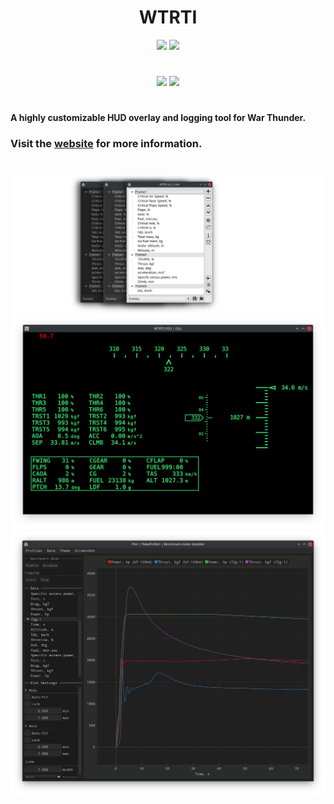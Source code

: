 <h1 align="center">WTRTI</h1>

<p align="center">
<a href="https://github.com/MeSoftHorny/WTRTI/releases" alt="Downloads">
        <img src="https://img.shields.io/github/downloads/MeSoftHorny/WTRTI/total?style=for-the-badge&color=228B22" /></a>

<a href="https://github.com/MeSoftHorny/WTRTI/releases/latest" alt="Latest release">
        <img src="https://img.shields.io/github/v/release/MeSoftHorny/WTRTI?style=for-the-badge" /></a>
</p>

<h1 align="center"></h1>
<p align="center">
<a href="https://www.patreon.com/wtrti" alt="Support Me">
        <img src="https://img.shields.io/badge/Patreon-Support_Me_-red?style=for-the-badge&logo=patreon" /></a>
<a href="https://discord.gg/XAEYmRM5NG" alt="Discord">
        <img src="https://img.shields.io/discord/1125375463880138802?logo=discord&label=Discord&style=for-the-badge&color=483D8B" /></a>
</p>
<h1 align="center"></h1>

**A highly customizable HUD overlay and logging tool for War Thunder.**   

### Visit the [website](https://mesofthorny.github.io/WTRTI/) for more information.

<h1 align="center"></h1>

![#](images/wtrti_themes.png)
![#](images/wtrti_osd.png)
![#](images/wtrti_plot_dark.png)
